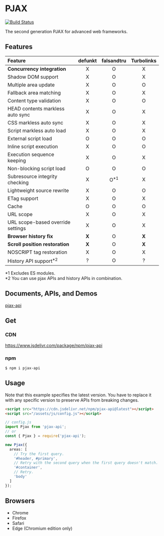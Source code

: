 # PJAX

[![Build Status](https://travis-ci.org/falsandtru/pjax-api.svg?branch=master)](https://travis-ci.org/falsandtru/pjax-api)

The second generation PJAX for advanced web frameworks.

## Features

|Feature|defunkt|falsandtru|Turbolinks|
|:------|:-----:|:--------:|:--------:|
|**Concurrency integration**|X|O|X|
|Shadow DOM support|X|O|X|
|Multiple area update|X|O|O|
|Fallback area matching|X|O|X|
|Content type validation|X|O|O|
|HEAD contents markless auto sync|X|O|X|
|CSS markless auto sync|X|O|X|
|Script markless auto load|X|O|X|
|External script load|O|O|O|
|Inline script execution|X|O|O|
|Execution sequence keeping|X|O|X|
|Non-blocking script load|O|O|O|
|Subresource integrity checking|X|O<sup>\*1</sup>|X|
|Lightweight source rewrite|X|O|O|
|ETag support|X|O|X|
|Cache|O|O|O|
|URL scope|X|O|X|
|URL scope-based override settings|X|O|X|
|**Browser history fix**|**X**|O|**X**|
|**Scroll position restoration**|**X**|O|**X**|
|NOSCRIPT tag restoration|X|O|X|
|History API support<sup>\*2</sup>|?|O|?|

\*1 Excludes ES modules.\
\*2 You can use pjax APIs and history APIs in combination.

## Documents, APIs, and Demos

[pjax-api](http://falsandtru.github.io/pjax-api)

## Get

### CDN

https://www.jsdelivr.com/package/npm/pjax-api

### npm

```
$ npm i pjax-api
```

## Usage

Note that this example specifies the latest version. You have to replace it with any specific version to preserve APIs from breaking changes.

```html
<script src="https://cdn.jsdelivr.net/npm/pjax-api@latest"></script>
<script src="/assets/js/config.js"></script>
```

```ts
// config.js
import Pjax from 'pjax-api';
// or
const { Pjax } = require('pjax-api');

new Pjax({
  areas: [
    // Try the first query.
    '#header, #primary',
    // Retry with the second query when the first query doesn't match.
    '#container',
    // Retry.
    'body'
  ]
});
```

## Browsers

- Chrome
- Firefox
- Safari
- Edge (Chromium edition only)

